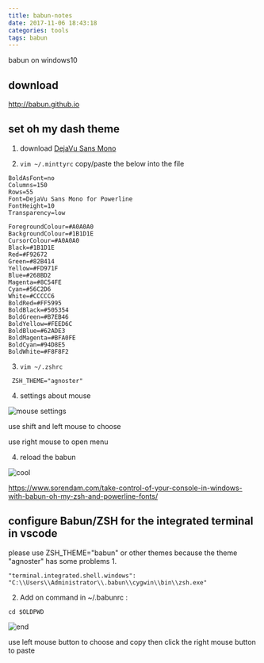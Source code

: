 ```yaml
---
title: babun-notes
date: 2017-11-06 18:43:18
categories: tools
tags: babun
---
```

babun on windows10
<!--more-->
## download
http://babun.github.io
## set oh my dash theme

1. download [DejaVu Sans Mono](https://github.com/powerline/fonts/blob/master/DejaVuSansMono/DejaVu%20Sans%20Mono%20for%20Powerline.ttf)

2. `vim ~/.minttyrc`  copy/paste the below into the file
```
BoldAsFont=no
Columns=150
Rows=55
Font=DejaVu Sans Mono for Powerline
FontHeight=10
Transparency=low

ForegroundColour=#A0A0A0
BackgroundColour=#1B1D1E
CursorColour=#A0A0A0
Black=#1B1D1E
Red=#F92672
Green=#82B414
Yellow=#FD971F
Blue=#268BD2
Magenta=#8C54FE
Cyan=#56C2D6
White=#CCCCC6
BoldRed=#FF5995
BoldBlack=#505354
BoldGreen=#B7EB46
BoldYellow=#FEED6C
BoldBlue=#62ADE3
BoldMagenta=#BFA0FE
BoldCyan=#94D8E5
BoldWhite=#F8F8F2
```

3. `vim ~/.zshrc`
```
 ZSH_THEME="agnoster"
```
4. settings about mouse

![mouse settings](http://ou7k0sem6.bkt.clouddn.com/babun-notes/1.png)

use shift and left mouse to choose

use right mouse to open menu

4. reload the babun

![cool](http://ou7k0sem6.bkt.clouddn.com/babun-notes/2.png)

https://www.sorendam.com/take-control-of-your-console-in-windows-with-babun-oh-my-zsh-and-powerline-fonts/

## configure Babun/ZSH for the integrated terminal in vscode
please use ZSH_THEME="babun" or other themes because the theme "agnoster" has some problems
1.
```
"terminal.integrated.shell.windows": "C:\\Users\\Administrator\\.babun\\cygwin\\bin\\zsh.exe"
```
2. Add on command in ~/.babunrc :
```
cd $OLDPWD
```
![end](http://ou7k0sem6.bkt.clouddn.com/babun-notes/3.png)

use left mouse button to choose and copy then click the right mouse button to paste